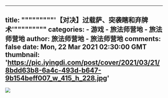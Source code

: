
---
title: """""""""'【对决】过载萨、突袭瞎和弃牌术'"""""""""
categories: 
    - 游戏
    - 旅法师营地 - 旅法师营地
author: 旅法师营地 - 旅法师营地
comments: false
date: Mon, 22 Mar 2021 02:30:00 GMT
thumbnail: 'https://pic.iyingdi.com/post/cover/2021/03/21/8bdd63b8-6a4c-493d-b647-9b154beff007_w_415_h_228.jpg'
---

<div>   
<img src="https://pic.iyingdi.com/post/cover/2021/03/21/8bdd63b8-6a4c-493d-b647-9b154beff007_w_415_h_228.jpg" referrerpolicy="no-referrer"><br><p></p>  
</div>
            